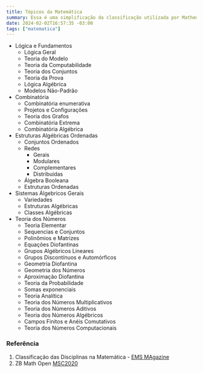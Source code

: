 ```yaml
---
title: Tópicos da Matemática
summary: Essa é uma simplificação da classificação utilizada por Mathematical Reviews e zbMATH para as disciplinas de Matemática. Esses grupos editoriais receberam contribuições de mais de 100 pesquisadores para a elaboração.
date: 2024-02-02T16:57:35 -03:00
tags: ["matematica"]
---
```


- Lógica e Fundamentos
  - Lógica Geral
  - Teoria do Modelo
  - Teoria da Computabilidade
  - Teoria dos Conjuntos
  - Teoria da Prova
  - Lógica Algébrica
  - Modelos Não-Padrão
- Combinatória
  - Combinatória enumerativa
  - Projetos e Configurações
  - Teoria dos Grafos
  - Combinatória Extrema
  - Combinatória Algébrica
- Estruturas Algébricas Ordenadas
  - Conjuntos Ordenados
  - Redes
    - Gerais
    - Modulares
    - Complementares
    - Distribuidas
  - Álgebra Booleana
  - Estruturas Ordenadas
- Sistemas Álgebricos Gerais
  - Variedades
  - Estruturas Algébricas
  - Classes Algébricas
- Teoria dos Números
  - Teoria Elementar
  - Sequencias e Conjuntos
  - Polinômios e Matrizes
  - Equações Diofantinas
  - Grupos Algébricos Lineares
  - Grupos Discontínuos e Automórficos
  - Geometria Diofantina
  - Geometria dos Números
  - Aproximação Diofantina
  - Teoria da Probabilidade
  - Somas exponenciais
  - Teoria Analítica
  - Teoria dos Números Multiplicativos
  - Teoria dos Números Aditivos
  - Teoria dos Números Algébricos
  - Campos Finitos e Anéis Comutativos
  - Teoria dos Números Computacionais

### Referência

1. Classificação das Disciplinas na Matemática - [EMS MAgazine](https://ems.press/journals/mag/articles/16798)
2. ZB Math Open [MSC2020](https://zbmath.org/classification/)
